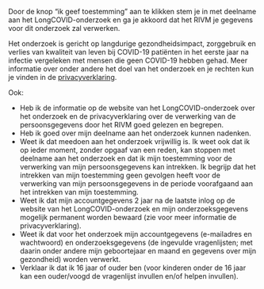 Door de  knop “ik geef toestemming” aan te klikken stem je in met deelname aan het LongCOVID-onderzoek en ga je akkoord dat het RIVM je gegevens voor dit onderzoek zal verwerken. 

Het onderzoek is gericht op langdurige gezondheidsimpact, zorggebruik en verlies van kwaliteit van leven bij COVID-19 patiënten in het eerste jaar na infectie vergeleken met  mensen die geen COVID-19 hebben gehad. Meer informatie over onder andere het doel van het onderzoek en je rechten kun je vinden in de [privacyverklaring](https://longcovid.rivm.nl/privacy).

Ook:
* Heb ik de informatie op de website van het LongCOVID-onderzoek over het onderzoek en de privacyverklaring over de verwerking van de persoonsgegevens door het RIVM goed gelezen en begrepen.
* Heb ik goed over mijn deelname aan het onderzoek kunnen nadenken.
* Weet ik dat meedoen aan het onderzoek vrijwillig is. Ik weet ook dat ik op ieder moment, zonder opgaaf van een reden, kan stoppen met deelname aan het onderzoek en dat ik mijn toestemming voor de verwerking van mijn persoonsgegevens kan intrekken. Ik begrijp dat het intrekken van mijn toestemming geen gevolgen heeft voor de verwerking van mijn persoonsgegevens in de periode voorafgaand aan het intrekken van mijn toestemming.
* Weet ik dat mijn accountgegevens 2 jaar na de laatste inlog op de website van het LongCOVID-onderzoek en mijn onderzoeksgegevens mogelijk permanent worden bewaard (zie voor meer informatie de privacyverklaring).
* Weet ik dat voor het onderzoek mijn accountgegevens (e-mailadres en wachtwoord) en onderzoeksgegevens (de ingevulde vragenlijsten; met daarin onder andere mijn geboortejaar en maand en gegevens over mijn gezondheid) worden verwerkt.
* Verklaar ik dat ik 16 jaar of ouder ben (voor kinderen onder de 16 jaar kan een ouder/voogd de vragenlijst invullen en/of helpen invullen). 




